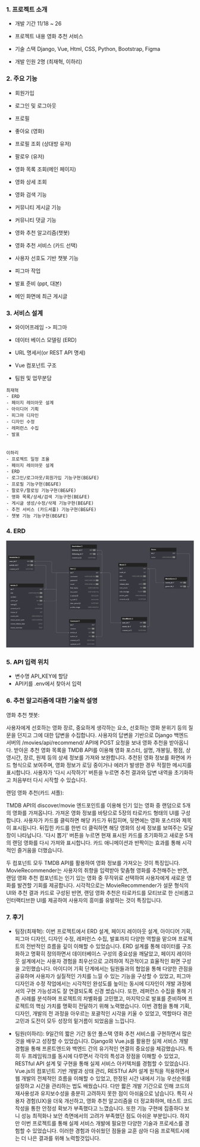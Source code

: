 
### 1. 프로젝트 소개
   - 개발 기간
   11/18 ~ 26

   - 프로젝트 내용
   영화 추천 서비스

   - 기술 스택
   Django, Vue, Html, CSS, Python, Bootstrap, Figma

   - 개발 인원
   2명 (최재혁, 이하리)

### 2. 주요 기능
   - 회원가입
   - 로그인 및 로그아웃
   - 프로필
   - 좋아요 (영화)
   - 프로필 조회 (상대방 유저)
   - 팔로우 (유저)
   - 영화 목록 조회(메인 페이지)
   - 영화 상세 조회
   - 영화 검색 기능
   - 커뮤니티 게시글 기능
   - 커뮤니티 댓글 기능
   - 영화 추천 알고리즘(챗봇)
   - 영화 추천 서비스 (카드 선택)
   - 사용자 선호도 기반 챗봇 기능

   - 피그마 작업
   - 발표 준비 (ppt, 대본)
   - 메인 화면에 최근 게시글

### 3. 서비스 설계
   - 와이어프레임 -> 피그마
   - 데이터 베이스 모델링 (ERD)
   - URL 명세서(or REST API 명세)
   - Vue 컴포넌트 구조


   - 팀원 및 업무분담

    최재혁
    - ERD
    - 페이지 레이아웃 설계
    - 아이디어 기획
    - 피그마 디자인
    - 디자인 수정
    - 레퍼런스 수집
    - 발표 


    이하리
    - 프로젝트 일정 조율
    - 페이지 레이아웃 설계
    - ERD
    - 로그인/로그아웃/회원가입 기능구현(BE&FE)
    - 프로필 기능구현(BE&FE)
    - 팔로우/팔로잉 기능구현(BE&FE)
    - 영화 목록/상세/검색 기능구현(BE&FE)
    - 게시글 생성/수정/삭제 기능구현(BE&FE)
    - 추천 서비스 (카드셔플) 기능구현(BE&FE)
    - 챗봇 기능 기능구현(BE&FE)
    

### 4. ERD
![My Image](/erd.png)


### 5. API 입력 위치
 - 변수명 API_KEY에 할당
 - API키를 .env에서 찾아서 입력


### 6. 추천 알고리즘에 대한 기술적 설명
   영화 추천 챗봇:

   사용자에게 선호하는 영화 장르, 중요하게 생각하는 요소, 선호하는 영화 분위기 등의 질문을 던지고 그에 대한 답변을 수집합니다.
   사용자의 답변을 기반으로 Django 백엔드 서버의 /movies/api/recommend/ API에 POST 요청을 보내 영화 추천을 받아옵니다.
   받아온 추천 영화 목록을 TMDB API를 이용해 영화 포스터, 설명, 개봉일, 평점, 상영시간, 장르, 원제 등의 상세 정보를 가져와 보완합니다.
   추천된 영화 정보를 화면에 카드 형식으로 보여주며, 영화 정보가 로딩 중이거나 에러가 발생한 경우 적절한 메시지를 표시합니다.
   사용자가 '다시 시작하기' 버튼을 누르면 추천 결과와 답변 내역을 초기화하고 처음부터 다시 시작할 수 있습니다.


   랜덤 영화 추천(카드 셔플):

   TMDB API의 discover/movie 엔드포인트를 이용해 인기 있는 영화 중 랜덤으로 5개의 영화를 가져옵니다.
   가져온 영화 정보를 바탕으로 5장의 타로카드 형태의 UI를 구성합니다.
   사용자가 카드를 클릭하면 해당 카드가 뒤집히며, 뒷면에는 영화 포스터와 제목이 표시됩니다.
   뒤집힌 카드를 한번 더 클릭하면 해당 영화의 상세 정보를 보여주는 모달 창이 나타납니다.
   '다시 뽑기' 버튼을 누르면 현재 표시된 카드를 초기화하고 새로운 5개의 랜덤 영화를 다시 가져와 표시합니다.
   카드 애니메이션과 반짝이는 효과를 통해 시각적인 즐거움을 더했습니다.



   두 컴포넌트 모두 TMDB API를 활용하여 영화 정보를 가져오는 것이 특징입니다.
   MovieRecommender는 사용자의 취향을 입력받아 맞춤형 영화를 추천해주는 반면, 랜덤 영화 추천 컴포넌트는 인기 있는 영화 중 무작위로 선택하여 사용자에게 새로운 영화를 발견할 기회를 제공합니다.
   시각적으로는 MovieRecommender가 설문 형식의 UI와 추천 결과 카드로 구성된 반면, 랜덤 영화 추천은 타로카드를 모티브로 한 신비롭고 인터랙티브한 UI를 제공하여 사용자의 흥미를 유발하는 것이 특징입니다.




### 7. 후기
   - 팀장(최재혁):
   이번 프로젝트에서 ERD 설계, 페이지 레이아웃 설계, 아이디어 기획, 피그마 디자인, 디자인 수정, 레퍼런스 수집, 발표까지 다양한 역할을 맡으며 프로젝트의 전반적인 흐름을 깊이 이해할 수 있었습니다. ERD 설계를 통해 데이터를 구조화하고 명확히 정의하면서 데이터베이스 구성의 중요성을 깨달았고, 페이지 레이아웃 설계에서는 사용자 경험을 최우선으로 고려하여 직관적이고 효율적인 화면 구성을 고민했습니다. 아이디어 기획 단계에서는 팀원들과의 협업을 통해 다양한 관점을 공유하며 사용자가 실질적인 가치를 느낄 수 있는 기능을 구상할 수 있었고, 피그마 디자인과 수정 작업에서는 시각적인 완성도를 높이는 동시에 디자인이 개발 과정에서의 구현 가능성과도 잘 연결되도록 신경 썼습니다. 또한, 레퍼런스 수집을 통해 기존 사례를 분석하며 프로젝트의 차별화를 고민했고, 마지막으로 발표를 준비하며 프로젝트의 핵심 가치를 명확히 전달하기 위해 노력했습니다. 이번 경험을 통해 기획, 디자인, 개발의 전 과정을 아우르는 포괄적인 시각을 키울 수 있었고, 역할마다 겪은 고민과 도전이 모두 성장의 밑거름이 되었음을 느낍니다.

   - 팀원(이하리):
   9일간의 짧은 기간 동안 풀스택 영화 추천 서비스를 구현하면서 많은 것을 배우고 성장할 수 있었습니다. Django와 Vue.js를 활용한 실제 서비스 개발 경험을 통해 프론트엔드와 백엔드 간의 유기적인 연결의 중요성을 체감했습니다. 특히 두 프레임워크를 동시에 다루면서 각각의 특성과 장점을 이해할 수 있었고, RESTful API 설계 및 구현을 통해 실제 서비스 아키텍처를 경험할 수 있었습니다. Vue.js의 컴포넌트 기반 개발과 상태 관리, RESTful API 설계 원칙을 적용하면서 웹 개발의 전체적인 흐름을 이해할 수 있었고, 한정된 시간 내에서 기능 우선순위를 설정하고 시간을 관리하는 법도 배웠습니다.
   다만 짧은 개발 기간으로 인해 코드의 재사용성과 유지보수성을 충분히 고려하지 못한 점이 아쉬움으로 남습니다. 특히 사용자 경험(UX)을 더욱 개선하고, 영화 추천 알고리즘을 더 정교화하며, 테스트 코드 작성을 통한 안정성 확보가 부족했다고 느꼈습니다. 또한 기능 구현에 집중하다 보니 성능 최적화나 보안 측면에서의 고려가 부족했던 점도 아쉬운 부분입니다.
   하지만 이번 프로젝트를 통해 실제 서비스 개발에 필요한 다양한 기술과 프로세스를 경험할 수 있었습니다. 이러한 경험과 아쉬웠던 점들을 교훈 삼아 다음 프로젝트시에는 더 나은 결과를 위해 노력할것입니다.
